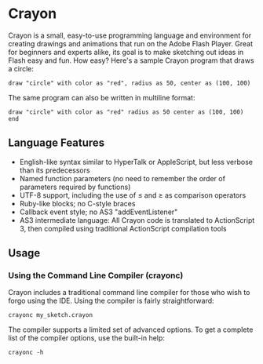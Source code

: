 Crayon
======

Crayon is a small, easy-to-use programming language and environment for creating drawings and animations that run on the Adobe Flash Player. Great for beginners and experts alike, its goal is to make sketching out ideas in Flash easy and fun. How easy? Here's a sample Crayon program that draws a circle:

  `draw "circle" with color as "red", radius as 50, center as (100, 100)`

The same program can also be written in multiline format:

  `draw "circle" with
    color as "red"
    radius as 50
    center as (100, 100)
   end`

Language Features
-----------------

* English-like syntax similar to HyperTalk or AppleScript, but less verbose than its predecessors
* Named function parameters (no need to remember the order of parameters required by functions)
* UTF-8 support, including the use of ≤ and ≥ as comparison operators
* Ruby-like blocks; no C-style braces
* Callback event style; no AS3 "addEventListener"
* AS3 intermediate language: All Crayon code is translated to ActionScript 3, then compiled using traditional ActionScript compilation tools

Usage
-----

### Using the Command Line Compiler (crayonc)

Crayon includes a traditional command line compiler for those who wish to forgo using the IDE. Using the compiler is fairly straightforward:

  `crayonc my_sketch.crayon`

The compiler supports a limited set of advanced options. To get a complete list of the compiler options, use the built-in help:

  `crayonc -h`
